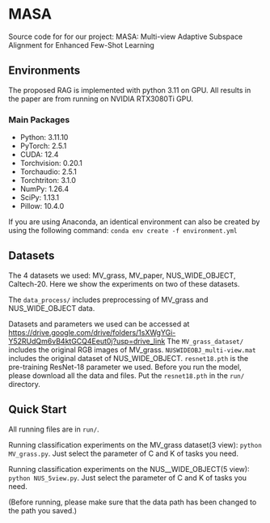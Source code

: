 # MASA
Source code for for our project: MASA: Multi-view Adaptive Subspace Alignment for Enhanced
Few-Shot Learning

## Environments
The proposed RAG is implemented with python 3.11 on GPU. 
All results in the paper are from running on NVIDIA RTX3080Ti GPU.

### Main Packages
+ Python: 3.11.10
+ PyTorch: 2.5.1
+ CUDA: 12.4
+ Torchvision: 0.20.1
+ Torchaudio: 2.5.1
+ Torchtriton: 3.1.0
+ NumPy: 1.26.4
+ SciPy: 1.13.1
+ Pillow: 10.4.0

If you are using Anaconda, an identical environment can also be created by using the following command:
```conda env create -f environment.yml```

## Datasets
The 4 datasets we used: MV_grass, MV_paper, NUS_WIDE_OBJECT, Caltech-20.
Here we show the experiments on two of these datasets.

The ```data_process/``` includes preprocessing of MV_grass and NUS_WIDE_OBJECT data.

Datasets and parameters we used can be accessed at https://drive.google.com/drive/folders/1sXWgYGi-Y52RUdQm6vB4ktGCQ4Eeut0j?usp=drive_link
The ```MV_grass_dataset/``` includes the original RGB images of MV_grass.
```NUSWIDEOBJ_multi-view.mat``` includes the original dataset of NUS_WIDE_OBJECT.
```resnet18.pth``` is the pre-training ResNet-18 parameter we used.
Before you run the model, please download all the data and files.
Put the ```resnet18.pth``` in the ```run/``` directory.

## Quick Start
All running files are in ```run/```.

Running classification experiments on the MV_grass dataset(3 view): ```python MV_grass.py```. Just select the parameter of C and K of tasks you need.

Running classification experiments on the NUS__WIDE_OBJECT(5 view): ```python NUS_5view.py```. Just select the parameter of C and K of tasks you need.

(Before running, please make sure that the data path has been changed to the path you saved.)
